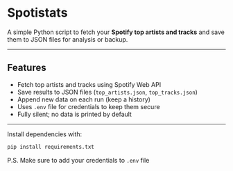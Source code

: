 # Spotistats

A simple Python script to fetch your **Spotify top artists and tracks** and save them to JSON files for analysis or backup.

---

## Features

- Fetch top artists and tracks using Spotify Web API
- Save results to JSON files (`top_artists.json`, `top_tracks.json`)
- Append new data on each run (keep a history)
- Uses `.env` file for credentials to keep them secure
- Fully silent; no data is printed by default

---

Install dependencies with:

```bash
pip install requirements.txt
```


P.S.
Make sure to add your credentials to `.env` file
